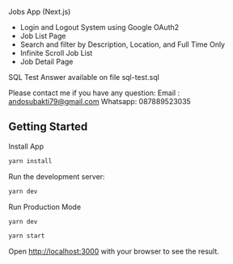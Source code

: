Jobs App (Next.js)

- Login and Logout System using Google OAuth2 
- Job List Page
- Search and filter by Description, Location, and Full Time Only
- Infinite Scroll Job List
- Job Detail Page

SQL Test Answer available on file sql-test.sql

Please contact me if you have any question:
Email : andosubakti79@gmail.com
Whatsapp: 087889523035
## Getting Started

Install App

```bash
yarn install
```

Run the development server:

```bash
yarn dev
```

Run Production Mode

```bash
yarn dev
```

```bash
yarn start
```

Open [http://localhost:3000](http://localhost:3000) with your browser to see the result.